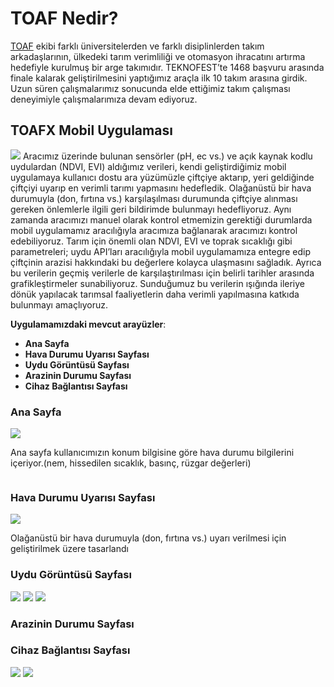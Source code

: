 # TOAF Nedir?

[TOAF](https://www.toafx.org/) ekibi farklı üniversitelerden ve farklı disiplinlerden takım arkadaşlarının, ülkedeki tarım verimliliği ve otomasyon ihracatını artırma hedefiyle kurulmuş bir arge takımıdır. TEKNOFEST’te 1468 başvuru arasında finale kalarak geliştirilmesini yaptığımız araçla ilk 10 takım arasına girdik. Uzun süren çalışmalarımız sonucunda elde ettiğimiz takım çalışması deneyimiyle çalışmalarımıza devam ediyoruz.

## TOAFX Mobil Uygulaması


![](images/1.jpeg)
Aracımız üzerinde bulunan sensörler (pH, ec vs.) ve açık kaynak kodlu uydulardan (NDVI, EVI) aldığımız verileri, kendi geliştirdiğimiz mobil uygulamaya kullanıcı dostu ara yüzümüzle çiftçiye aktarıp, yeri geldiğinde çiftçiyi uyarıp en verimli tarımı yapmasını hedefledik. Olağanüstü bir hava durumuyla (don, fırtına vs.) karşılaşılması durumunda çiftçiye alınması gereken önlemlerle ilgili geri bildirimde bulunmayı hedefliyoruz. Aynı zamanda aracımızı manuel olarak kontrol etmemizin gerektiği durumlarda mobil uygulamamız aracılığıyla aracımıza bağlanarak aracımızı kontrol edebiliyoruz. Tarım için önemli olan NDVI, EVI ve toprak sıcaklığı gibi parametreleri; uydu API’ları aracılığıyla mobil uygulamamıza entegre edip çiftçinin arazisi hakkındaki bu değerlere kolayca ulaşmasını sağladık. Ayrıca bu verilerin geçmiş verilerle de karşılaştırılması için belirli tarihler arasında grafikleştirmeler sunabiliyoruz. Sunduğumuz bu verilerin ışığında ileriye dönük yapılacak tarımsal faaliyetlerin daha verimli yapılmasına katkıda bulunmayı amaçlıyoruz.

**Uygulamamızdaki mevcut arayüzler**:

* **Ana Sayfa**
* **Hava Durumu Uyarısı Sayfası**
* **Uydu Görüntüsü Sayfası**
* **Arazinin Durumu Sayfası**
* **Cihaz Bağlantısı Sayfası**


### Ana Sayfa

![](images/2.png) 

Ana sayfa kullanıcımızın konum bilgisine göre hava durumu bilgilerini içeriyor.(nem, hissedilen sıcaklık, basınç, rüzgar değerleri)

```java

```
### Hava Durumu Uyarısı Sayfası

![](images/3.png)

Olağanüstü bir hava durumuyla (don, fırtına vs.) uyarı verilmesi için geliştirilmek üzere tasarlandı

### Uydu Görüntüsü Sayfası

![](images/4.png) ![](images/5.png) ![](images/6.png)

### Arazinin Durumu Sayfası



### Cihaz Bağlantısı Sayfası

![](images/7.png) ![](images/8.png)




